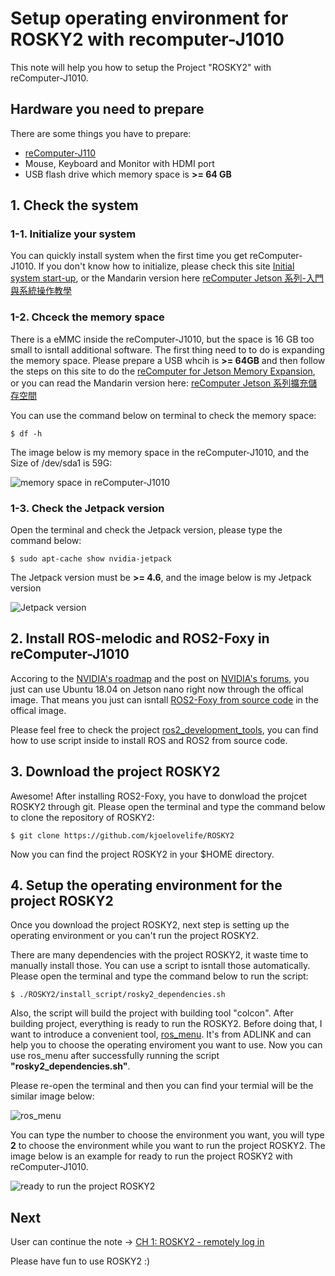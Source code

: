 # Setup operating environment for ROSKY2 with recomputer-J1010
This note will help you how to setup the Project "ROSKY2" with reComputer-J1010.

## Hardware you need to prepare
There are some things you have to prepare:
- [reComputer-J110](https://www.icshop.com.tw/product-page.php?28703)
- Mouse, Keyboard and Monitor with HDMI port
- USB flash drive which memory space is **>= 64 GB**



## 1. Check the system 
### 1-1. Initialize your system
You can quickly install system when the first time you get reComputer-J1010. If you don't know how to initialize, please check this site [Initial system start-up](https://wiki.seeedstudio.com/reComputer_getting_started/#initial-system-start-up), or the Mandarin version here [reComputer Jetson 系列-入門與系統操作教學](https://www.circuspi.com/index.php/2022/07/05/recomputer-jetson-operating-system/)

### 1-2. Chceck the memory space
There is a eMMC inside the reComputer-J1010, but the space is 16 GB too small to isntall additional software.
The first thing need to to do is expanding the memory space. Please prepare a USB whcih is **>= 64GB** and then follow the steps on this site to do the [reComputer for Jetson Memory Expansion](https://wiki.seeedstudio.com/reComputer_Jetson_Memory_Expansion/), or you can read the Mandarin version here: [reComputer Jetson 系列擴充儲存空間](https://www.circuspi.com/index.php/2022/07/07/recomputer-jetson-storage/)

You can use the command below on terminal to check the memory space:
```bash=
$ df -h
```

The image below is my memory space in the reComputer-J1010, and the Size of /dev/sda1 is 59G:

![memory space in reComputer-J1010](https://i.imgur.com/zzoeXui.png)


### 1-3. Check the Jetpack version
Open the terminal and check the Jetpack version, please type the command below:
```bash=
$ sudo apt-cache show nvidia-jetpack
```
The Jetpack version must be **>= 4.6**, and the image below is my Jetpack version


![Jetpack version](https://i.imgur.com/iQ9qCSy.png)

## 2. Install ROS-melodic and ROS2-Foxy in reComputer-J1010
Accoring to the [NVIDIA's roadmap](https://developer.nvidia.com/embedded/develop/roadmap) and the post on  [NVIDIA's forums](https://forums.developer.nvidia.com/t/jetson-software-roadmap-for-2h-2021-and-2022/177724), you just can use Ubuntu 18.04 on Jetson nano right now through the offical image. That means you just can isntall [ROS2-Foxy from source code](https://docs.ros.org/en/foxy/Installation/Alternatives/Ubuntu-Development-Setup.html) in the offical image.


Please feel free to check the project [ros2_development_tools](https://github.com/kjoelovelife/ros2_development_tools), you can find how to use script inside to install ROS and ROS2 from source code. 


## 3. Download the project ROSKY2
Awesome! After installing ROS2-Foxy, you have to donwload the projcet ROSKY2 through git. Please open the terminal and type the command below to clone the repository of ROSKY2:
```bash=
$ git clone https://github.com/kjoelovelife/ROSKY2
```

Now you can find the project ROSKY2 in your $HOME directory.


## 4. Setup the operating environment for the project ROSKY2 
Once you download the project ROSKY2, next step is setting up the operating environment or you can't run the project ROSKY2.

There are many dependencies with the project ROSKY2, it waste time to manually install those. You can use a script to isntall those automatically. Please open the terminal and type the command below to run the script:

```bash=
$ ./ROSKY2/install_script/rosky2_dependencies.sh
```

Also, the script will build the project with building tool "colcon".  After building project, everything is ready to run the ROSKY2. Before doing that, I want to introduce a convenient tool, [ros_menu](https://github.com/Adlink-ROS/ros_menu). It's from ADLINK and can help you to choose the operating enviroment you want to use. Now you can use ros_menu after successfully running the script **"rosky2_dependencies.sh"**.

Please re-open the terminal and then you can find your termial will be the similar image below:

![ros_menu](https://i.imgur.com/Wwql4dL.png)

You can type the number to choose the environment you want, you will type **2** to choose the environment while you want to run the project ROSKY2.
The image below is an example for ready to run the project ROSKY2 with reComputer-J1010.

![ready to run the project ROSKY2](https://i.imgur.com/5ET2MjU.png)

## Next

User can continue the note -> [CH 1: ROSKY2 - remotely log in](1_remotely_log_in.md)

Please have fun to use ROSKY2 :)